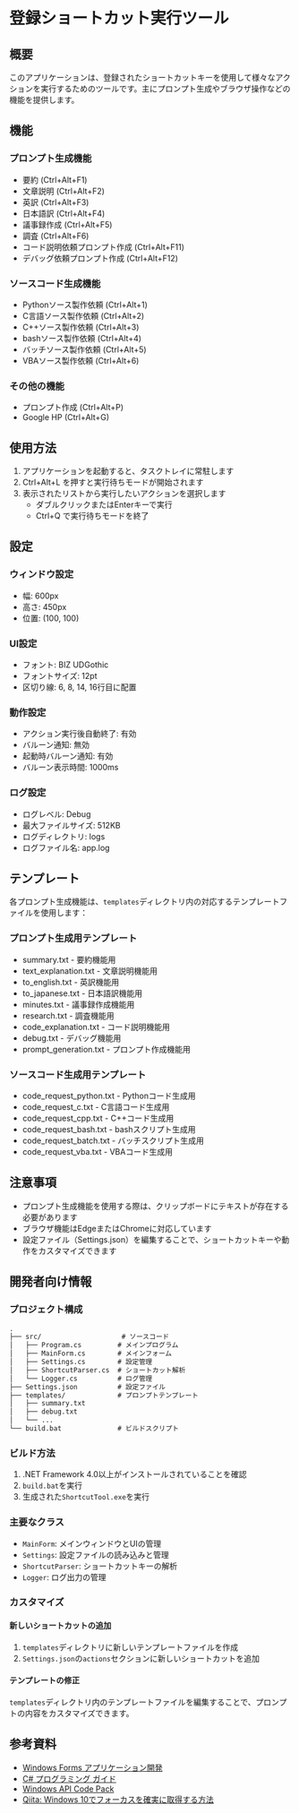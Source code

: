 # 登録ショートカット実行ツール

## 概要
このアプリケーションは、登録されたショートカットキーを使用して様々なアクションを実行するためのツールです。主にプロンプト生成やブラウザ操作などの機能を提供します。

## 機能
### プロンプト生成機能
- 要約 (Ctrl+Alt+F1)
- 文章説明 (Ctrl+Alt+F2)
- 英訳 (Ctrl+Alt+F3)
- 日本語訳 (Ctrl+Alt+F4)
- 議事録作成 (Ctrl+Alt+F5)
- 調査 (Ctrl+Alt+F6)
- コード説明依頼プロンプト作成 (Ctrl+Alt+F11)
- デバッグ依頼プロンプト作成 (Ctrl+Alt+F12)

### ソースコード生成機能
- Pythonソース製作依頼 (Ctrl+Alt+1)
- C言語ソース製作依頼 (Ctrl+Alt+2)
- C++ソース製作依頼 (Ctrl+Alt+3)
- bashソース製作依頼 (Ctrl+Alt+4)
- バッチソース製作依頼 (Ctrl+Alt+5)
- VBAソース製作依頼 (Ctrl+Alt+6)

### その他の機能
- プロンプト作成 (Ctrl+Alt+P)
- Google HP (Ctrl+Alt+G)

## 使用方法
1. アプリケーションを起動すると、タスクトレイに常駐します
2. Ctrl+Alt+L を押すと実行待ちモードが開始されます
3. 表示されたリストから実行したいアクションを選択します
   - ダブルクリックまたはEnterキーで実行
   - Ctrl+Q で実行待ちモードを終了

## 設定
### ウィンドウ設定
- 幅: 600px
- 高さ: 450px
- 位置: (100, 100)

### UI設定
- フォント: BIZ UDGothic
- フォントサイズ: 12pt
- 区切り線: 6, 8, 14, 16行目に配置

### 動作設定
- アクション実行後自動終了: 有効
- バルーン通知: 無効
- 起動時バルーン通知: 有効
- バルーン表示時間: 1000ms

### ログ設定
- ログレベル: Debug
- 最大ファイルサイズ: 512KB
- ログディレクトリ: logs
- ログファイル名: app.log

## テンプレート
各プロンプト生成機能は、`templates`ディレクトリ内の対応するテンプレートファイルを使用します：

### プロンプト生成用テンプレート
- summary.txt - 要約機能用
- text_explanation.txt - 文章説明機能用
- to_english.txt - 英訳機能用
- to_japanese.txt - 日本語訳機能用
- minutes.txt - 議事録作成機能用
- research.txt - 調査機能用
- code_explanation.txt - コード説明機能用
- debug.txt - デバッグ機能用
- prompt_generation.txt - プロンプト作成機能用

### ソースコード生成用テンプレート
- code_request_python.txt - Pythonコード生成用
- code_request_c.txt - C言語コード生成用
- code_request_cpp.txt - C++コード生成用
- code_request_bash.txt - bashスクリプト生成用
- code_request_batch.txt - バッチスクリプト生成用
- code_request_vba.txt - VBAコード生成用

## 注意事項
- プロンプト生成機能を使用する際は、クリップボードにテキストが存在する必要があります
- ブラウザ機能はEdgeまたはChromeに対応しています
- 設定ファイル（Settings.json）を編集することで、ショートカットキーや動作をカスタマイズできます

## 開発者向け情報

### プロジェクト構成

```txt
.
├── src/                    # ソースコード
│   ├── Program.cs         # メインプログラム
│   ├── MainForm.cs        # メインフォーム
│   ├── Settings.cs        # 設定管理
│   ├── ShortcutParser.cs  # ショートカット解析
│   └── Logger.cs          # ログ管理
├── Settings.json          # 設定ファイル
├── templates/             # プロンプトテンプレート
│   ├── summary.txt
│   ├── debug.txt
│   └── ...
└── build.bat              # ビルドスクリプト
```

### ビルド方法

1. .NET Framework 4.0以上がインストールされていることを確認
2. `build.bat`を実行
3. 生成された`ShortcutTool.exe`を実行

### 主要なクラス

- `MainForm`: メインウィンドウとUIの管理
- `Settings`: 設定ファイルの読み込みと管理
- `ShortcutParser`: ショートカットキーの解析
- `Logger`: ログ出力の管理

### カスタマイズ

#### 新しいショートカットの追加

1. `templates`ディレクトリに新しいテンプレートファイルを作成
2. `Settings.json`の`actions`セクションに新しいショートカットを追加

#### テンプレートの修正

`templates`ディレクトリ内のテンプレートファイルを編集することで、プロンプトの内容をカスタマイズできます。

## 参考資料

- [Windows Forms アプリケーション開発](https://learn.microsoft.com/ja-jp/dotnet/desktop/winforms/?view=netdesktop-7.0)
- [C# プログラミング ガイド](https://learn.microsoft.com/ja-jp/dotnet/csharp/programming-guide/)
- [Windows API Code Pack](https://github.com/aybe/Windows-API-Code-Pack-1.1)
- [Qiita: Windows 10でフォーカスを確実に取得する方法](https://qiita.com/kenichiuda/items/0d4f8f7e6c7c1c0c0c0c)
